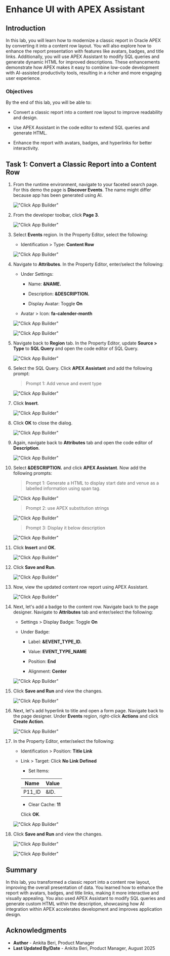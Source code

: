 # Enhance UI with APEX Assistant

## Introduction

In this lab, you will learn how to modernize a classic report in Oracle APEX by converting it into a content row layout. You will also explore how to enhance the report presentation with features like avatars, badges, and title links. Additionally, you will use APEX Assistant to modify SQL queries and generate dynamic HTML for improved descriptions. These enhancements demonstrate how APEX makes it easy to combine low-code development with AI-assisted productivity tools, resulting in a richer and more engaging user experience.

### Objectives

By the end of this lab, you will be able to:

- Convert a classic report into a content row layout to improve readability and design.

- Use APEX Assistant in the code editor to extend SQL queries and generate HTML.

- Enhance the report with avatars, badges, and hyperlinks for better interactivity.

## Task 1: Convert a Classic Report into a Content Row

1. From the runtime environment, navigate to your faceted search page. For this demo the page is **Discover Events**. The name might differ because app has been generated using AI.

    !["Click App Builder"](images/discover-events.png "")

2. From the developer toolbar, click **Page 3**.

    !["Click App Builder"](images/edit-page.png "")

3. Select **Events** region. In the Property Editor, select the following:

    - Identification > Type: **Content Row**

    !["Click App Builder"](images/content-row.png "")

4. Navigate to **Attributes**. In the Property Editor, enter/select the following:

    - Under Settings:

        - Name: **&NAME.**

        - Description: **&DESCRIPTION.**

        - Display Avatar: Toggle **On**

    - Avatar > Icon: **fa-calender-month**

    !["Click App Builder"](images/name-attr.png "")

    !["Click App Builder"](images/desc-attr.png "")

5. Navigate back to **Region** tab. In the Property Editor, update **Source > Type** to **SQL Query** and open the code editor of SQL Query.

    !["Click App Builder"](images/code-edit.png "")

6. Select the SQL Query. Click **APEX Assistant** and add the following prompt:

    >Prompt 1:
    > Add venue and event type

    !["Click App Builder"](images/add-event-promt.png "")

7. Click **Insert**.

    !["Click App Builder"](images/insert-prompt.png "")

8. Click **OK** to close the dialog.

    !["Click App Builder"](images/close-editor.png "")

9. Again, navigate back to **Attributes** tab and open the code editor of **Description**.

    !["Click App Builder"](images/attr.png "")

10. Select **&DESCRIPTION.** and click **APEX Assistant**. Now add the following prompts:

    > Prompt 1:
    > Generate a HTML to display start date and venue as a labelled information using span tag.

    !["Click App Builder"](images/generate-html.png "")

    > Prompt 2:
    > use APEX substitution strings

    !["Click App Builder"](images/substitution-apex.png "")

    > Prompt 3:
    > Display it below description

    !["Click App Builder"](images/below-desc.png "")

11. Click **Insert** and **OK**.

    !["Click App Builder"](images/insert-html.png "")

12. Click **Save and Run**.

    !["Click App Builder"](images/saverun.png "")

13. Now, view the updated content row report using APEX Assistant.

    !["Click App Builder"](images/view-content-row.png "")

14. Next, let's add a badge to the content row. Navigate back to the page designer. Navigate to **Attributes** tab and enter/select the following:

    - Settings > Display Badge: Toggle **On**

    - Under Badge:

        - Label: **&EVENT_TYPE_ID.**

        - Value: **EVENT_TYPE_NAME**

        - Position: **End**

        - Alignment: **Center**

    !["Click App Builder"](images/update-attr.png "")

15. Click **Save and Run** and view the changes.

    !["Click App Builder"](images/save-run2.png "")

16. Next, let's add hyperlink to title and open a form page. Navigate back to the page designer. Under **Events** region, right-click **Actions** and click **Create Action**.

    !["Click App Builder"](images/create-action.png "")

17. In the Property Editor, enter/select the following:

    - Identification > Position: **Title Link**

    - Link > Target: Click **No Link Defined**

        - Set Items:

        | Name | Value |
        | ----- | ---- |
        | P11_ID | &ID.|

        - Clear Cache: **11**

        Click **OK**.

    !["Click App Builder"](images/title-link.png "")

18. Click **Save and Run** and view the changes.

    !["Click App Builder"](images/save-run3.png "")

    !["Click App Builder"](images/view-title-link.png "")

## Summary

In this lab, you transformed a classic report into a content row layout, improving the overall presentation of data. You learned how to enhance the report with avatars, badges, and title links, making it more interactive and visually appealing. You also used APEX Assistant to modify SQL queries and generate custom HTML within the description, showcasing how AI integration within APEX accelerates development and improves application design.

## Acknowledgments

- **Author** - Ankita Beri, Product Manager
- **Last Updated By/Date** - Ankita Beri, Product Manager, August 2025

